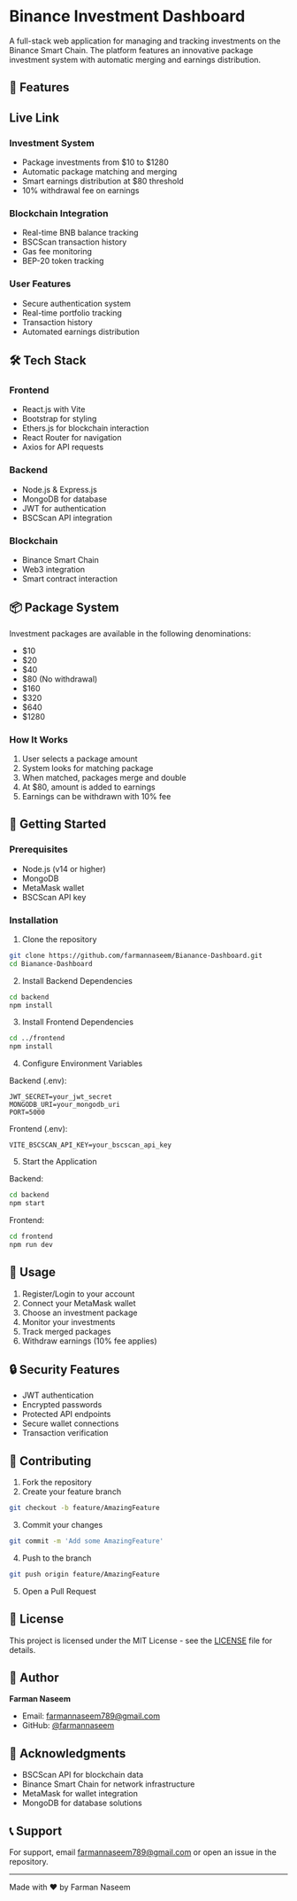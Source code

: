 # Binance Investment Dashboard

A full-stack web application for managing and tracking investments on the Binance Smart Chain. The platform features an innovative package investment system with automatic merging and earnings distribution.

## 🚀 Features

## Live Link 

### Investment System
- Package investments from $10 to $1280
- Automatic package matching and merging
- Smart earnings distribution at $80 threshold
- 10% withdrawal fee on earnings

### Blockchain Integration
- Real-time BNB balance tracking
- BSCScan transaction history
- Gas fee monitoring
- BEP-20 token tracking

### User Features
- Secure authentication system
- Real-time portfolio tracking
- Transaction history
- Automated earnings distribution

## 🛠 Tech Stack

### Frontend
- React.js with Vite
- Bootstrap for styling
- Ethers.js for blockchain interaction
- React Router for navigation
- Axios for API requests

### Backend
- Node.js & Express.js
- MongoDB for database
- JWT for authentication
- BSCScan API integration

### Blockchain
- Binance Smart Chain
- Web3 integration
- Smart contract interaction

## 📦 Package System

Investment packages are available in the following denominations:
- $10
- $20
- $40
- $80 (No withdrawal)
- $160
- $320
- $640
- $1280

### How It Works
1. User selects a package amount
2. System looks for matching package
3. When matched, packages merge and double
4. At $80, amount is added to earnings
5. Earnings can be withdrawn with 10% fee

## 🚀 Getting Started

### Prerequisites
- Node.js (v14 or higher)
- MongoDB
- MetaMask wallet
- BSCScan API key

### Installation

1. Clone the repository
```bash
git clone https://github.com/farmannaseem/Bianance-Dashboard.git
cd Bianance-Dashboard
```

2. Install Backend Dependencies
```bash
cd backend
npm install
```

3. Install Frontend Dependencies
```bash
cd ../frontend
npm install
```

4. Configure Environment Variables

Backend (.env):
```env
JWT_SECRET=your_jwt_secret
MONGODB_URI=your_mongodb_uri
PORT=5000
```

Frontend (.env):
```env
VITE_BSCSCAN_API_KEY=your_bscscan_api_key
```

5. Start the Application

Backend:
```bash
cd backend
npm start
```

Frontend:
```bash
cd frontend
npm run dev
```

## 📱 Usage

1. Register/Login to your account
2. Connect your MetaMask wallet
3. Choose an investment package
4. Monitor your investments
5. Track merged packages
6. Withdraw earnings (10% fee applies)

## 🔒 Security Features

- JWT authentication
- Encrypted passwords
- Protected API endpoints
- Secure wallet connections
- Transaction verification

## 🤝 Contributing

1. Fork the repository
2. Create your feature branch
```bash
git checkout -b feature/AmazingFeature
```
3. Commit your changes
```bash
git commit -m 'Add some AmazingFeature'
```
4. Push to the branch
```bash
git push origin feature/AmazingFeature
```
5. Open a Pull Request

## 📝 License

This project is licensed under the MIT License - see the [LICENSE](LICENSE) file for details.

## 👤 Author

**Farman Naseem**
- Email: farmannaseem789@gmail.com
- GitHub: [@farmannaseem](https://github.com/farmannaseem)

## 🙏 Acknowledgments

- BSCScan API for blockchain data
- Binance Smart Chain for network infrastructure
- MetaMask for wallet integration
- MongoDB for database solutions

## 📞 Support

For support, email farmannaseem789@gmail.com or open an issue in the repository.

---
Made with ❤️ by Farman Naseem


